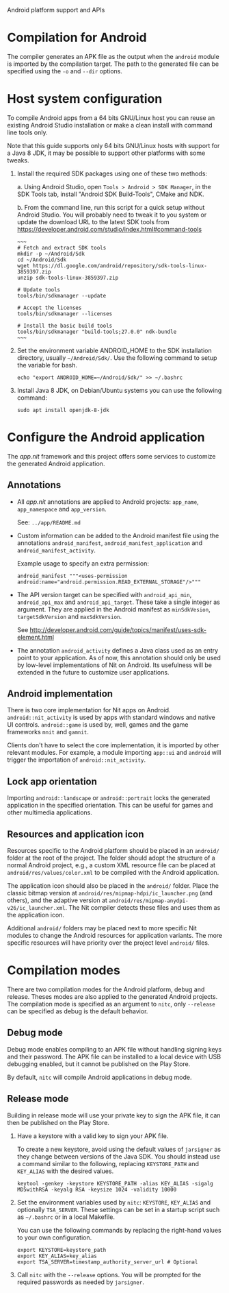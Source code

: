 Android platform support and APIs

# Compilation for Android

The compiler generates an APK file as the output when the `android`
module is imported by the compilation target. The path to the generated
file can be specified using the `-o` and `--dir` options.

# Host system configuration

To compile Android apps from a 64 bits GNU/Linux host you can reuse an existing Android Studio
installation or make a clean install with command line tools only.

Note that this guide supports only 64 bits GNU/Linux hosts with support for a Java 8 JDK,
it may be possible to support other platforms with some tweaks.

1.	Install the required SDK packages using one of these two methods:

	a.	Using Android Studio, open `Tools > Android > SDK Manager`, in the SDK Tools tab,
		install "Android SDK Build-Tools", CMake and NDK.

	b.	From the command line, run this script for a quick setup without Android Studio.
		You will probably need to tweak it to you system or update the download URL
		to the latest SDK tools from https://developer.android.com/studio/index.html#command-tools

		~~~
		# Fetch and extract SDK tools
		mkdir -p ~/Android/Sdk
		cd ~/Android/Sdk
		wget https://dl.google.com/android/repository/sdk-tools-linux-3859397.zip
		unzip sdk-tools-linux-3859397.zip

		# Update tools
		tools/bin/sdkmanager --update

		# Accept the licenses
		tools/bin/sdkmanager --licenses

		# Install the basic build tools
		tools/bin/sdkmanager "build-tools;27.0.0" ndk-bundle
		~~~

3.	Set the environment variable ANDROID_HOME to the SDK installation directory, usually `~/Android/Sdk/`.
	Use the following command to setup the variable for bash.

	~~~
	echo "export ANDROID_HOME=~/Android/Sdk/" >> ~/.bashrc
	~~~

4.	Install Java 8 JDK, on Debian/Ubuntu systems you can use the following command:

	~~~
	sudo apt install openjdk-8-jdk
	~~~

# Configure the Android application

The _app.nit_ framework and this project offers some services to
customize the generated Android application.

## Annotations

* All _app.nit_ annotations are applied to Android projects:
  `app_name`, `app_namespace` and `app_version`.

    See: `../app/README.md`

* Custom information can be added to the Android manifest file
using the annotations `android_manifest`, `android_manifest_application`
and `android_manifest_activity`.

    Example usage to specify an extra permission:

    ~~~
    android_manifest """<uses-permission android:name="android.permission.READ_EXTERNAL_STORAGE"/>"""
    ~~~

* The API version target can be specified with `android_api_min`,
`android_api_max` and `android_api_target`. These take a single
integer as argument. They are applied in the Android manifest as
`minSdkVesion`, `targetSdkVersion` and `maxSdkVersion`.

    See http://developer.android.com/guide/topics/manifest/uses-sdk-element.html

* The annotation `android_activity` defines a Java class used as an
 entry point to your application. As of now, this annotation should
  only be used by low-level implementations of Nit on Android.
  Its usefulness will be extended in the future to customize user applications.

## Android implementation

There is two core implementation for Nit apps on Android.
`android::nit_activity` is used by apps with standard windows and native UI controls.
`android::game` is used by, well, games and the game frameworks `mnit` and `gamnit`.

Clients don't have to select the core implementation, it is imported by other relevant modules.
For example, a module importing `app::ui` and `android` will trigger the importation of `android::nit_activity`.

## Lock app orientation

Importing `android::landscape` or `android::portrait` locks the generated
application in the specified orientation. This can be useful for games and
other multimedia applications.

## Resources and application icon

Resources specific to the Android platform should be placed in an `android/` folder at the root of the project.
The folder should adopt the structure of a normal Android project, e.g., a custom XML resource file can be placed
at `android/res/values/color.xml` to be compiled with the Android application.

The application icon should also be placed in the `android/` folder.
Place the classic bitmap version at `android/res/mipmap-hdpi/ic_launcher.png` (and others),
and the adaptive version at `android/res/mipmap-anydpi-v26/ic_launcher.xml`.
The Nit compiler detects these files and uses them as the application icon.

Additional `android/` folders may be placed next to more specific Nit modules to change the Android resources
for application variants. The more specific resources will have priority over the project level `android/` files.

# Compilation modes

There are two compilation modes for the Android platform, debug and release.
Theses modes are also applied to the generated Android projects.
The compilation mode is specified as an argument to `nitc`, only
`--release` can be specified as debug is the default behavior.

## Debug mode

Debug mode enables compiling to an APK file without handling signing keys
and their password. The APK file can be installed to a local device with
USB debugging enabled, but it cannot be published on the Play Store.

By default, `nitc` will compile Android applications in debug mode.

## Release mode

Building in release mode will use your private key to sign the
APK file, it can then be published on the Play Store.

1. Have a keystore with a valid key to sign your APK file.

    To create a new keystore, avoid using the default values of `jarsigner`
as they change between versions of the Java SDK. You should instead use a
command similar to the following, replacing `KEYSTORE_PATH` and `KEY_ALIAS`
with the desired values.

    ~~~
    keytool -genkey -keystore KEYSTORE_PATH -alias KEY_ALIAS -sigalg MD5withRSA -keyalg RSA -keysize 1024 -validity 10000
    ~~~

2. Set the environment variables used by `nitc`: `KEYSTORE`, `KEY_ALIAS` and
optionally `TSA_SERVER`. These settings can be set in a startup script such as
`~/.bashrc` or in a local Makefile.

    You can use the following commands by replacing the right-hand values
to your own configuration.

    ~~~
    export KEYSTORE=keystore_path
    export KEY_ALIAS=key_alias
    export TSA_SERVER=timestamp_authority_server_url # Optional
    ~~~

3. Call `nitc` with the `--release` options. You will be prompted for the
required passwords as needed by `jarsigner`.
